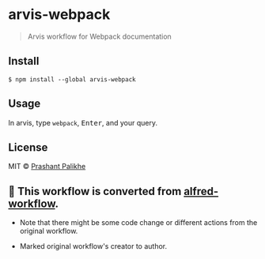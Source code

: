 # arvis-webpack

> Arvis workflow for Webpack documentation


## Install

```
$ npm install --global arvis-webpack
```


## Usage

In arvis, type `webpack`, <kbd>Enter</kbd>, and your query.


## License

MIT © [Prashant Palikhe](https://twitter.com/PrashantPalikhe)

## 🔗 This workflow is converted from [alfred-workflow](https://github.com/prashantpalikhe/alfred-webpack).

* Note that there might be some code change or different actions from the original workflow.

* Marked original workflow's creator to author.
